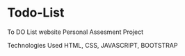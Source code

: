 # Todo-List
To DO List website 
Personal Assesment Project

Technologies Used 
HTML, CSS, JAVASCRIPT, BOOTSTRAP
